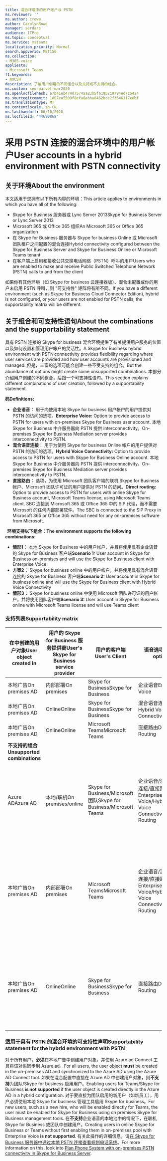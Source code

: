 ```yaml
---
title: 混合环境中的用户帐户与 PSTN
ms.reviewer: ''
ms.author: crowe
author: CarolynRowe
manager: serdars
audience: ITPro
ms.topic: conceptual
ms.service: msteams
localization_priority: Normal
search.appverid: MET150
ms.collection:
- M365-voice
appliesto:
- Microsoft Teams
f1.keywords:
- NOCSH
description: 了解用户创建的不同组合以及支持或不支持的组合。
ms.custom: seo-marvel-mar2020
ms.openlocfilehash: a7b41eb474d7574aa23b5fa195219794ed715424
ms.sourcegitcommit: 1807ea5509f8efa6abba8462bce2f3646117e8bf
ms.translationtype: MT
ms.contentlocale: zh-CN
ms.lasthandoff: 06/10/2020
ms.locfileid: "44690868"
---
```

# <a name="user-accounts-in-a-hybrid-environment-with-pstn-connectivity"></a><span data-ttu-id="1e74f-103">采用 PSTN 连接的混合环境中的用户帐户</span><span class="sxs-lookup"><span data-stu-id="1e74f-103">User accounts in a hybrid environment with PSTN connectivity</span></span>

## <a name="about-the-environment"></a><span data-ttu-id="1e74f-104">关于环境</span><span class="sxs-lookup"><span data-stu-id="1e74f-104">About the environment</span></span>

<span data-ttu-id="1e74f-105">本文适用于您拥有以下所有内容的环境：</span><span class="sxs-lookup"><span data-stu-id="1e74f-105">This article applies to environments in which you have all of the following:</span></span> 
 
- <span data-ttu-id="1e74f-106">Skype for Business 服务器或 Lync Server 2013</span><span class="sxs-lookup"><span data-stu-id="1e74f-106">Skype for Business Server or Lync Server 2013</span></span> 
- <span data-ttu-id="1e74f-107">Microsoft 365 或 Office 365 组织</span><span class="sxs-lookup"><span data-stu-id="1e74f-107">An Microsoft 365 or Office 365 organization</span></span> 
- <span data-ttu-id="1e74f-108">在 Skype for Business 服务器与 Skype for business Online 或 Microsoft 团队租户之间配置的混合连接</span><span class="sxs-lookup"><span data-stu-id="1e74f-108">Hybrid connectivity configured between the Skype for Business Server and Skype for Business Online or Microsoft Teams tenant</span></span> 
- <span data-ttu-id="1e74f-109">在客户端上启用和接收公共交换电话网络（PSTN）呼叫的用户</span><span class="sxs-lookup"><span data-stu-id="1e74f-109">Users who are enabled to make and receive Public Switched Telephone Network (PSTN) calls to and from the client</span></span>

 
<span data-ttu-id="1e74f-110">如果你有其他环境（如 Skype for business 云连接器版）、混合未配置或你的用户未启用 PSTN 呼叫，则 "可支持性" 矩阵将有所不同。</span><span class="sxs-lookup"><span data-stu-id="1e74f-110">If you have a different environment (such as Skype for Business Cloud Connector Edition), hybrid is not configured, or your users are not enabled for PSTN calls, the supportability matrix will be different.</span></span>  

## <a name="about-the-combinations-and-the-supportability-statement"></a><span data-ttu-id="1e74f-111">关于组合和可支持性语句</span><span class="sxs-lookup"><span data-stu-id="1e74f-111">About the combinations and the supportability statement</span></span>  

<span data-ttu-id="1e74f-112">具有 PSTN 连接的 Skype for business 混合环境提供了有关提供用户服务的位置以及如何设置和管理用户帐户的灵活性。</span><span class="sxs-lookup"><span data-stu-id="1e74f-112">A Skype for Business hybrid environment with PSTN connectivity provides flexibility regarding where user services are provided and how user accounts are provisioned and managed.</span></span> <span data-ttu-id="1e74f-113">但是，丰富的选项可能会创建一些不受支持的组合。</span><span class="sxs-lookup"><span data-stu-id="1e74f-113">But the abundance of options might create some unsupported combinations.</span></span> <span data-ttu-id="1e74f-114">本部分介绍用户创建的不同组合，后跟一个可支持性语句。</span><span class="sxs-lookup"><span data-stu-id="1e74f-114">This section explains different combinations of user creation, followed by a supportability statement.</span></span>


<span data-ttu-id="1e74f-115">**码**</span><span class="sxs-lookup"><span data-stu-id="1e74f-115">**Definitions:**</span></span>   
- <span data-ttu-id="1e74f-116">**企业语音：** 用于向使用本地 Skype for business 用户帐户的用户提供对 PSTN 的访问的选项。</span><span class="sxs-lookup"><span data-stu-id="1e74f-116">**Enterprise Voice:** Option to provide access to PSTN for users with on-premises Skype for Business user account.</span></span> <span data-ttu-id="1e74f-117">本地 Skype for Business 中介服务器向 PSTN 提供 interconnectivity。</span><span class="sxs-lookup"><span data-stu-id="1e74f-117">On-premises Skype for Business Mediation server provides interconnectivity to PSTN.</span></span>  
- <span data-ttu-id="1e74f-118">**混合语音连接：** 用于为使用 Skype for business Online 帐户的用户提供对 PSTN 的访问的选项。</span><span class="sxs-lookup"><span data-stu-id="1e74f-118">**Hybrid Voice Connectivity:** Option to provide access to PSTN for users with Skype for Business Online account.</span></span> <span data-ttu-id="1e74f-119">本地 Skype for Business 中介服务器向 PSTN 提供 interconnectivity。</span><span class="sxs-lookup"><span data-stu-id="1e74f-119">On-premises Skype for Business Mediation server provides interconnectivity to PSTN.</span></span> 
- <span data-ttu-id="1e74f-120">**直接路由：** 选项，为使用 Microsoft 团队客户端的联机 Skype for Business 帐户、Microsoft 团队许可证的用户提供对 PSTN 的访问。</span><span class="sxs-lookup"><span data-stu-id="1e74f-120">**Direct routing:** Option to provide access to PSTN for users with online Skype for Business account, Microsoft Teams license, using Microsoft Teams client.</span></span> <span data-ttu-id="1e74f-121">SBC 连接到 Microsoft 365 或 Office 365 中的 SIP 代理，而不需要 Microsoft 的任何内部部署软件。</span><span class="sxs-lookup"><span data-stu-id="1e74f-121">The SBC is connected to the SIP Proxy in Microsoft 365 or Office 365 without need for any on-premises software from Microsoft.</span></span>

  
<span data-ttu-id="1e74f-122">**环境支持以下组合：**</span><span class="sxs-lookup"><span data-stu-id="1e74f-122">**The environment supports the following combinations:**</span></span>
- <span data-ttu-id="1e74f-123">**情形1：** 本地 Skype for Business 中的用户帐户，并且将使用具有企业语音的 Skype for Business 客户端</span><span class="sxs-lookup"><span data-stu-id="1e74f-123">**Scenario 1:** User account in Skype for Business on-premises and will use the Skype for Business client with Enterprise Voice</span></span>
- <span data-ttu-id="1e74f-124">**方案2：** Skype for business online 中的用户帐户，并将使用具有混合语音连接的 Skype for Business 客户端</span><span class="sxs-lookup"><span data-stu-id="1e74f-124">**Scenario 2:** User account in Skype for business online and will use the Skype for Business client with Hybrid Voice Connectivity</span></span>
- <span data-ttu-id="1e74f-125">**情形3：** Skype for business online 中使用 Microsoft 团队许可证的用户帐户，并将使用团队客户端</span><span class="sxs-lookup"><span data-stu-id="1e74f-125">**Scenario 3:** User account in Skype for Business online with Microsoft Teams license and will use Teams client</span></span>
 
### <a name="supportability-matrix"></a><span data-ttu-id="1e74f-126">支持列表</span><span class="sxs-lookup"><span data-stu-id="1e74f-126">Supportability matrix</span></span>


|<span data-ttu-id="1e74f-127">**在中创建的用户对象**</span><span class="sxs-lookup"><span data-stu-id="1e74f-127">**User object created in**</span></span>  |<span data-ttu-id="1e74f-128">**用户的 Skype for Business 服务提供商**</span><span class="sxs-lookup"><span data-stu-id="1e74f-128">**User's Skype for Business service provider**</span></span>|<span data-ttu-id="1e74f-129">**用户的客户端**</span><span class="sxs-lookup"><span data-stu-id="1e74f-129">**User's Client**</span></span>|<span data-ttu-id="1e74f-130">**语音选项**</span><span class="sxs-lookup"><span data-stu-id="1e74f-130">**Voice option**</span></span>|<span data-ttu-id="1e74f-131">**支持**</span><span class="sxs-lookup"><span data-stu-id="1e74f-131">**Supported**</span></span>|
| ------------ | --------- | --------- | --------- | -------- |
|<span data-ttu-id="1e74f-132">本地广告</span><span class="sxs-lookup"><span data-stu-id="1e74f-132">On premises AD</span></span>| <span data-ttu-id="1e74f-133">内部部署</span><span class="sxs-lookup"><span data-stu-id="1e74f-133">On premises</span></span> |<span data-ttu-id="1e74f-134">Skype for Business</span><span class="sxs-lookup"><span data-stu-id="1e74f-134">Skype for Business</span></span>   | <span data-ttu-id="1e74f-135">企业语音</span><span class="sxs-lookup"><span data-stu-id="1e74f-135">Enterprise Voice</span></span>   |<span data-ttu-id="1e74f-136">是</span><span class="sxs-lookup"><span data-stu-id="1e74f-136">Yes</span></span>|
|<span data-ttu-id="1e74f-137">本地广告</span><span class="sxs-lookup"><span data-stu-id="1e74f-137">On premises AD</span></span>|<span data-ttu-id="1e74f-138">Online</span><span class="sxs-lookup"><span data-stu-id="1e74f-138">Online</span></span>| <span data-ttu-id="1e74f-139">Skype for Business</span><span class="sxs-lookup"><span data-stu-id="1e74f-139">Skype for Business</span></span>  | <span data-ttu-id="1e74f-140">混合语音连接</span><span class="sxs-lookup"><span data-stu-id="1e74f-140">Hybrid Voice Connectivity</span></span>   |<span data-ttu-id="1e74f-141">是</span><span class="sxs-lookup"><span data-stu-id="1e74f-141">Yes</span></span> |
|<span data-ttu-id="1e74f-142">本地广告</span><span class="sxs-lookup"><span data-stu-id="1e74f-142">On premises AD</span></span>|<span data-ttu-id="1e74f-143">Online</span><span class="sxs-lookup"><span data-stu-id="1e74f-143">Online</span></span> |<span data-ttu-id="1e74f-144">Microsoft Teams</span><span class="sxs-lookup"><span data-stu-id="1e74f-144">Microsoft Teams</span></span> |<span data-ttu-id="1e74f-145">直接路由</span><span class="sxs-lookup"><span data-stu-id="1e74f-145">Direct Routing</span></span>  |<span data-ttu-id="1e74f-146">是</span><span class="sxs-lookup"><span data-stu-id="1e74f-146">Yes</span></span> |
|<span data-ttu-id="1e74f-147">**不支持的组合**</span><span class="sxs-lookup"><span data-stu-id="1e74f-147">**Unsupported combinations**</span></span>    | |         |         |      |
|<span data-ttu-id="1e74f-148">Azure AD</span><span class="sxs-lookup"><span data-stu-id="1e74f-148">Azure AD</span></span>| <span data-ttu-id="1e74f-149">本地/联机</span><span class="sxs-lookup"><span data-stu-id="1e74f-149">On premises/online</span></span> | <span data-ttu-id="1e74f-150">Skype for Business/Microsoft 团队</span><span class="sxs-lookup"><span data-stu-id="1e74f-150">Skype for Business/Microsoft Teams</span></span>|<span data-ttu-id="1e74f-151">企业语音/混合语音连接/直接路由</span><span class="sxs-lookup"><span data-stu-id="1e74f-151">Enterprise Voice/Hybrid Voice Connectivity/Direct Routing</span></span>  |<span data-ttu-id="1e74f-152">否，必须先在本地广告中创建用户对象</span><span class="sxs-lookup"><span data-stu-id="1e74f-152">No, user object MUST be created in on-premises AD first</span></span> |
|<span data-ttu-id="1e74f-153">本地广告</span><span class="sxs-lookup"><span data-stu-id="1e74f-153">On premises AD</span></span>  |<span data-ttu-id="1e74f-154">内部部署</span><span class="sxs-lookup"><span data-stu-id="1e74f-154">On premises</span></span>| <span data-ttu-id="1e74f-155">Microsoft Teams</span><span class="sxs-lookup"><span data-stu-id="1e74f-155">Microsoft Teams</span></span>| <span data-ttu-id="1e74f-156">企业语音/混合语音连接/直接路由</span><span class="sxs-lookup"><span data-stu-id="1e74f-156">Enterprise Voice/Hybrid Voice Connectivity/Direct Routing</span></span>   |<span data-ttu-id="1e74f-157">否，本地 Skype for business 不支持 Microsoft 团队客户端</span><span class="sxs-lookup"><span data-stu-id="1e74f-157">No, Microsoft Teams client is not supported with on-premises Skype for Business</span></span> |     
|<span data-ttu-id="1e74f-158">本地广告</span><span class="sxs-lookup"><span data-stu-id="1e74f-158">On premises AD</span></span>  |<span data-ttu-id="1e74f-159">Online</span><span class="sxs-lookup"><span data-stu-id="1e74f-159">Online</span></span> |<span data-ttu-id="1e74f-160">Skype for Business</span><span class="sxs-lookup"><span data-stu-id="1e74f-160">Skype for Business</span></span>  | <span data-ttu-id="1e74f-161">直接路由</span><span class="sxs-lookup"><span data-stu-id="1e74f-161">Direct Routing</span></span>  |<span data-ttu-id="1e74f-162">否，Skype for Business 客户端不支持直接路由</span><span class="sxs-lookup"><span data-stu-id="1e74f-162">No, Direct Routing is not supported with Skype for Business client</span></span>  |


### <a name="supportability-statement-for-the-hybrid-environment-with-pstn"></a><span data-ttu-id="1e74f-163">适用于具有 PSTN 的混合环境的可支持性声明</span><span class="sxs-lookup"><span data-stu-id="1e74f-163">Supportability statement for the hybrid environment with PSTN</span></span>

<span data-ttu-id="1e74f-164">对于所有用户，**必须**在本地广告中创建用户对象，并使用 Azure ad Connect 工具将该对象同步到 Azure ad。</span><span class="sxs-lookup"><span data-stu-id="1e74f-164">For all users, the user object **must** be created in the on-premises AD and synchronized to the Azure AD using the Azure AD Connect tool.</span></span> <span data-ttu-id="1e74f-165">如果在混合配置中直接在 Azure AD 中创建用户对象，则**不支持**为团队/Skype for business 启用用户。</span><span class="sxs-lookup"><span data-stu-id="1e74f-165">Enabling users for Teams/Skype for Business **is not supported** if the user object is created directly in the Azure AD in a hybrid configuration.</span></span> <span data-ttu-id="1e74f-166">对于要直接为团队启用的新用户（如新员工），用户必须使用本地 Skype for business 管理工具启用 Skype for business。</span><span class="sxs-lookup"><span data-stu-id="1e74f-166">For new users, such as a new hire, who will be enabled directly for Teams, the user must be enabled for Skype for Business using on premises Skype for Business management tools.</span></span> <span data-ttu-id="1e74f-167">在**不支持**企业语音的本地池中的情况下，在联机 Skype for Business 或团队中创建用户。</span><span class="sxs-lookup"><span data-stu-id="1e74f-167">Creating users in online Skype for Business or Teams without first enabling them in on-premises pool with Enterprise Voice **is not supported**.</span></span> <span data-ttu-id="1e74f-168">有关此操作的详细信息，请[在 Skype for Business 服务器中通过本地 PSTN 连接查看规划电话系统](https://docs.microsoft.com/skypeforbusiness/skype-for-business-hybrid-solutions/plan-your-phone-system-cloud-pbx-solution/plan-phone-system-with-on-premises-pstn-connectivity)。</span><span class="sxs-lookup"><span data-stu-id="1e74f-168">For more information on this, look into [Plan Phone System with on-premises PSTN connectivity in Skype for Business Server](https://docs.microsoft.com/skypeforbusiness/skype-for-business-hybrid-solutions/plan-your-phone-system-cloud-pbx-solution/plan-phone-system-with-on-premises-pstn-connectivity).</span></span>
